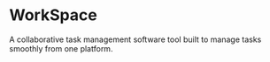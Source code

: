 # WorkSpace
A collaborative task management software tool built to manage tasks smoothly from one platform.
